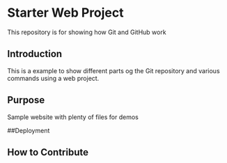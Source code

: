 # Starter Web Project

This repository is for showing how Git and GitHub work

## Introduction
This is a example to show different parts og the Git repository and various commands using a web project.

## Purpose

Sample website with plenty of files for demos

##Deployment

## How to Contribute